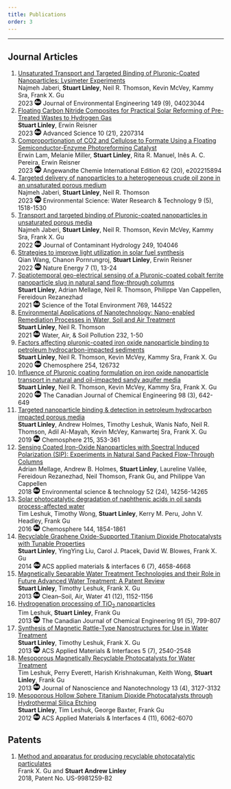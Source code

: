 ```yaml
---
title: Publications
order: 3
---
```

---------------

## Journal Articles

1. [Unsaturated Transport and Targeted Binding of Pluronic-Coated Nanoparticles: Lysimeter Experiments](https://ascelibrary.org/doi/full/10.1061/JOEEDU.EEENG-7255)\
   Najmeh Jaberi, **Stuart Linley**, Neil R. Thomson, Kevin McVey, Kammy Sra, Frank X. Gu\
   2023 [![DOI logo](/assets/Images/doi.png)](https://doi.org/10.1061/JOEEDU.EEENG-7255) Journal of Environmental Engineering 149 (9), 04023044
1. [Floating Carbon Nitride Composites for Practical Solar Reforming of Pre-Treated Wastes to Hydrogen Gas](https://onlinelibrary.wiley.com/doi/full/10.1002/advs.202207314)\
   **Stuart Linley**, Erwin Reisner\
   2023 [![DOI logo](/assets/Images/doi.png)](https://doi.org/10.1002/advs.202207314) Advanced Science 10 (21), 2207314
1. [Comproportionation of CO2 and Cellulose to Formate Using a Floating Semiconductor-Enzyme Photoreforming Catalyst](https://onlinelibrary.wiley.com/doi/full/10.1002/anie.202215894)\
   Erwin Lam, Melanie Miller, **Stuart Linley**, Rita R. Manuel, Inês A. C. Pereira, Erwin Reisner\
   2023 [![DOI logo](/assets/Images/doi.png)](https://doi.org/10.1002/anie.202215894) Angewandte Chemie International Edition 62 (20), e202215894
1. [Targeted delivery of nanoparticles to a heterogeneous crude oil zone in an unsaturated porous medium](https://pubs.rsc.org/en/content/articlehtml/2023/ew/d3ew00130j)\
   Najmeh Jaberi, **Stuart Linley**, Neil R. Thomson\
   2023 [![DOI logo](/assets/Images/doi.png)](https://doi.org/10.1039/D3EW00130J) Environmental Science: Water Research & Technology 9 (5), 1518-1530
1. [Transport and targeted binding of Pluronic-coated nanoparticles in unsaturated porous media](https://www.sciencedirect.com/science/article/pii/S0169772222000948)\
   Najmeh Jaberi, **Stuart Linley**, Neil R. Thomson, Kevin McVey, Kammy Sra, Frank X. Gu\
   2022 [![DOI logo](/assets/Images/doi.png)](https://doi.org/10.1016/j.jconhyd.2022.104046) Journal of Contaminant Hydrology 249, 104046
1. [Strategies to improve light utilization in solar fuel synthesis](https://www.nature.com/articles/s41560-021-00919-1)\
   Qian Wang, Chanon Pornrungroj, **Stuart Linley**, Erwin Reisner\
   2022 [![DOI logo](/assets/Images/doi.png)](https://doi.org/10.1038/s41560-021-00919-1) Nature Energy 7 (1), 13-24
1. [Spatiotemporal geo-electrical sensing of a Pluronic-coated cobalt ferrite nanoparticle slug in natural sand flow-through columns](https://www.sciencedirect.com/science/article/pii/S0048969720380530)\
   **Stuart Linley**, Adrian Mellage, Neil R. Thomson, Philippe Van Cappellen, Fereidoun Rezanezhad\
   2021 [![DOI logo](/assets/Images/doi.png)](https://doi.org/10.1016/j.scitotenv.2020.144522) Science of the Total Environment 769, 144522
1. [Environmental Applications of Nanotechnology: Nano-enabled Remediation Processes in Water, Soil and Air Treatment](https://link.springer.com/article/10.1007/s11270-021-04985-9)\
   **Stuart Linley**, Neil R. Thomson\
   2021 [![DOI logo](/assets/Images/doi.png)](https://doi.org/10.1007/s11270-021-04985-9) Water, Air, & Soil Pollution 232, 1-50
1. [Factors affecting pluronic-coated iron oxide nanoparticle binding to petroleum hydrocarbon-impacted sediments](https://www.sciencedirect.com/science/article/pii/S0045653520309255)\
   **Stuart Linley**, Neil R. Thomson, Kevin McVey, Kammy Sra, Frank X. Gu\
   2020 [![DOI logo](/assets/Images/doi.png)](https://doi.org/10.1016/j.chemosphere.2020.126732) Chemosphere 254, 126732
1. [Influence of Pluronic coating formulation on iron oxide nanoparticle transport in natural and oil-impacted sandy aquifer media](https://onlinelibrary.wiley.com/doi/full/10.1002/cjce.23650)\
    **Stuart Linley**, Neil R. Thomson, Kevin McVey, Kammy Sra, Frank X. Gu\
    2020 [![DOI logo](/assets/Images/doi.png)](https://doi.org/10.1002/cjce.23650) The Canadian Journal of Chemical Engineering 98 (3), 642-649
1. [Targeted nanoparticle binding & detection in petroleum hydrocarbon impacted porous media](https://www.sciencedirect.com/science/article/pii/S0045653518319003)\
    **Stuart Linley**, Andrew Holmes, Timothy Leshuk, Wanis Nafo, Neil R. Thomson, Adil Al-Mayah, Kevin McVey, Kanwartej Sra, Frank X. Gu\
    2019 [![DOI logo](/assets/Images/doi.png)](https://doi.org/10.1016/j.chemosphere.2018.10.046) Chemosphere 215, 353-361
1. [Sensing Coated Iron-Oxide Nanoparticles with Spectral Induced Polarization (SIP): Experiments in Natural Sand Packed Flow-Through Columns](https://pubs.acs.org/doi/full/10.1021/acs.est.8b03686)\
    Adrian Mellage, Andrew B. Holmes, **Stuart Linley**, Laureline Vallée, Fereidoun Rezanezhad, Neil Thomson, Frank Gu, and Philippe Van Cappellen\
    2018 [![DOI logo](/assets/Images/doi.png)](https://doi.org/10.1021/acs.est.8b03686) Environmental science & technology 52 (24), 14256-14265
1. [Solar photocatalytic degradation of naphthenic acids in oil sands process-affected water](https://www.sciencedirect.com/science/article/pii/S004565351530268X)\
    Tim Leshuk, Timothy Wong, **Stuart Linley**, Kerry M. Peru, John V. Headley, Frank Gu\
    2016 [![DOI logo](/assets/Images/doi.png)](https://doi.org/10.1016/j.chemosphere.2015.10.073) Chemosphere 144, 1854-1861
1. [Recyclable Graphene Oxide-Supported Titanium Dioxide Photocatalysts with Tunable Properties](https://pubs.acs.org/doi/full/10.1021/am4039272)\
    **Stuart Linley**, YingYing Liu, Carol J. Ptacek, David W. Blowes, Frank X. Gu\
    2014 [![DOI logo](/assets/Images/doi.png)](https://doi.org/10.1021/am4039272) ACS applied materials & interfaces 6 (7), 4658-4668
1. [Magnetically Separable Water Treatment Technologies and their Role in Future Advanced Water Treatment: A Patent Review](https://onlinelibrary.wiley.com/doi/full/10.1002/clen.201100261)\
    **Stuart Linley**, Timothy Leshuk, Frank X. Gu\
    2013 [![DOI logo](/assets/Images/doi.png)](https://doi.org/10.1002/clen.201100261) Clean–Soil, Air, Water 41 (12), 1152-1156
1. [Hydrogenation processing of TiO<sub>2</sub> nanoparticles](https://onlinelibrary.wiley.com/doi/full/10.1002/cjce.21745)\
    Tim Leshuk, **Stuart Linley**, Frank Gu\
    2013 [![DOI logo](/assets/Images/doi.png)](https://doi.org/10.1002/cjce.21745) The Canadian Journal of Chemical Engineering 91 (5), 799-807
1. [Synthesis of Magnetic Rattle-Type Nanostructures for Use in Water Treatment](https://pubs.acs.org/doi/full/10.1021/am303117g)\
    **Stuart Linley**, Timothy Leshuk, Frank X. Gu\
    2013 [![DOI logo](/assets/Images/doi.png)](https://doi.org/10.1021/am303117g) ACS Applied Materials & Interfaces 5 (7), 2540-2548
1. [Mesoporous Magnetically Recyclable Photocatalysts for Water Treatment](https://www.ingentaconnect.com/contentone/asp/jnn/2013/00000013/00000004/art00096)\
    Tim Leshuk, Perry Everett, Harish Krishnakuman, Keith Wong, **Stuart Linley**, Frank Gu\
    2013 [![DOI logo](/assets/Images/doi.png)](https://doi.org/10.1166/jnn.2013.7396) Journal of Nanoscience and Nanotechnology 13 (4), 3127-3132
1. [Mesoporous Hollow Sphere Titanium Dioxide Photocatalysts through Hydrothermal Silica Etching](https://pubs.acs.org/doi/full/10.1021/am3016922)\
    **Stuart Linley**, Tim Leshuk, George Baxter, Frank Gu\
    2012 [![DOI logo](/assets/Images/doi.png)](https://doi.org/10.1021/am3016922) ACS Applied Materials & Interfaces 4 (11), 6062-6070

## Patents

1. [Method and apparatus for producing recyclable photocatalytic particulates](https://image-ppubs.uspto.gov/dirsearch-public/print/downloadPdf/9981259)\
   Frank X. Gu and **Stuart Andrew Linley**\
   2018, Patent No. US-9981259-B2
